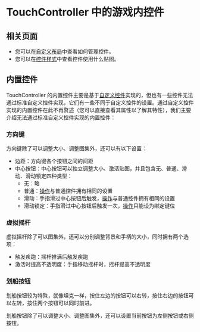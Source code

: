 # TouchController 中的游戏内控件

## 相关页面

- 您可以在[自定义布局](../GUI/设置界面/子页面/布局/自定义控件布局.md)中查看如何管理控件。
- 您可以在[控件样式](../控件/控件样式.md)中查看控件使用什么贴图。

## 内置控件

TouchController 的内置控件主要是基于[自定义控件](/机制/自定义控件.md)实现的，但也有一些控件无法通过标准自定义控件实现，它们有一些不同于自定义控件的设置。通过自定义控件实现的内置控件在此不再赘述（您可以直接查看其属性以了解其特性），我们主要介绍无法通过标准自定义控件实现的内置控件：

### 方向键

方向键除了可以调整大小、调整图集外，还可以有以下设置：

- 边距：方向键各个按钮之间的间距
- 中心按钮：中心按钮可以独立调整大小、激活贴图，并且包含无、普通、滑动、滑动锁定四种类型：
  - 无：略
  - 普通：[操作](/机制/自定义控件.md#操作)与普通控件拥有相同的设置
  - 滑动：手指滑过中心按钮后触发，[操作](/机制/自定义控件.md#操作)与普通控件拥有相同的设置
  - 滑动锁定：手指滑过中心按钮后触发一次，[操作](/机制/自定义控件.md#操作)只能设为绑定键位

### 虚拟摇杆

虚拟摇杆除了可以图集外，还可以分别调整背景和手柄的大小，同时拥有两个选项：

- 触发疾跑：摇杆推满后触发疾跑
- 激活时提高不透明度：手指移动摇杆时，摇杆提高不透明度

### 划船按钮

划船按钮较为特殊，就像坦克一样，按住左边的按钮可以右转，按住右边的按钮可以左转，按住两个按钮可以同时前进。

划船按钮除了可以调整大小、调整图集外，还可以设置当前按钮为左侧按钮或右侧按钮。
